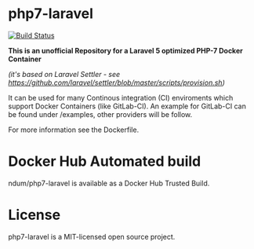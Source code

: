 # php7-laravel

[![Build Status](https://travis-ci.org/laravel/framework.svg)](https://travis-ci.org/ndum/php7-laravel)

**This is an unofficial Repository for a Laravel 5 optimized PHP-7 Docker Container** 

*(it's based on Laravel Settler - see https://github.com/laravel/settler/blob/master/scripts/provision.sh)*

It can be used for many Continous integration (CI) enviroments which support Docker Containers (like GitLab-CI).
An example for GitLab-CI can be found under /examples, other providers will be follow.

For more information see the Dockerfile.

# Docker Hub Automated build

ndum/php7-laravel is available as a Docker Hub Trusted Build.

# License
php7-laravel is a MIT-licensed open source project.